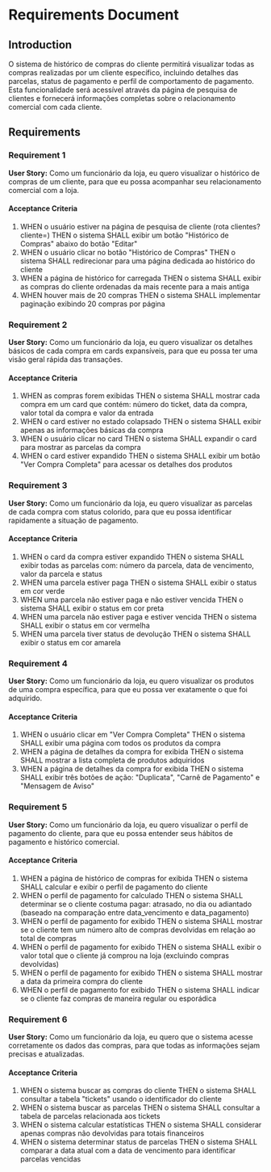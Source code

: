 # Requirements Document

## Introduction

O sistema de histórico de compras do cliente permitirá visualizar todas as compras realizadas por um cliente específico, incluindo detalhes das parcelas, status de pagamento e perfil de comportamento de pagamento. Esta funcionalidade será acessível através da página de pesquisa de clientes e fornecerá informações completas sobre o relacionamento comercial com cada cliente.

## Requirements

### Requirement 1

**User Story:** Como um funcionário da loja, eu quero visualizar o histórico de compras de um cliente, para que eu possa acompanhar seu relacionamento comercial com a loja.

#### Acceptance Criteria

1. WHEN o usuário estiver na página de pesquisa de cliente (rota clientes?cliente=) THEN o sistema SHALL exibir um botão "Histórico de Compras" abaixo do botão "Editar"
2. WHEN o usuário clicar no botão "Histórico de Compras" THEN o sistema SHALL redirecionar para uma página dedicada ao histórico do cliente
3. WHEN a página de histórico for carregada THEN o sistema SHALL exibir as compras do cliente ordenadas da mais recente para a mais antiga
4. WHEN houver mais de 20 compras THEN o sistema SHALL implementar paginação exibindo 20 compras por página

### Requirement 2

**User Story:** Como um funcionário da loja, eu quero visualizar os detalhes básicos de cada compra em cards expansíveis, para que eu possa ter uma visão geral rápida das transações.

#### Acceptance Criteria

1. WHEN as compras forem exibidas THEN o sistema SHALL mostrar cada compra em um card que contém: número do ticket, data da compra, valor total da compra e valor da entrada
2. WHEN o card estiver no estado colapsado THEN o sistema SHALL exibir apenas as informações básicas da compra
3. WHEN o usuário clicar no card THEN o sistema SHALL expandir o card para mostrar as parcelas da compra
4. WHEN o card estiver expandido THEN o sistema SHALL exibir um botão "Ver Compra Completa" para acessar os detalhes dos produtos

### Requirement 3

**User Story:** Como um funcionário da loja, eu quero visualizar as parcelas de cada compra com status colorido, para que eu possa identificar rapidamente a situação de pagamento.

#### Acceptance Criteria

1. WHEN o card da compra estiver expandido THEN o sistema SHALL exibir todas as parcelas com: número da parcela, data de vencimento, valor da parcela e status
2. WHEN uma parcela estiver paga THEN o sistema SHALL exibir o status em cor verde
3. WHEN uma parcela não estiver paga e não estiver vencida THEN o sistema SHALL exibir o status em cor preta
4. WHEN uma parcela não estiver paga e estiver vencida THEN o sistema SHALL exibir o status em cor vermelha
5. WHEN uma parcela tiver status de devolução THEN o sistema SHALL exibir o status em cor amarela

### Requirement 4

**User Story:** Como um funcionário da loja, eu quero visualizar os produtos de uma compra específica, para que eu possa ver exatamente o que foi adquirido.

#### Acceptance Criteria

1. WHEN o usuário clicar em "Ver Compra Completa" THEN o sistema SHALL exibir uma página com todos os produtos da compra
2. WHEN a página de detalhes da compra for exibida THEN o sistema SHALL mostrar a lista completa de produtos adquiridos
3. WHEN a página de detalhes da compra for exibida THEN o sistema SHALL exibir três botões de ação: "Duplicata", "Carnê de Pagamento" e "Mensagem de Aviso"

### Requirement 5

**User Story:** Como um funcionário da loja, eu quero visualizar o perfil de pagamento do cliente, para que eu possa entender seus hábitos de pagamento e histórico comercial.

#### Acceptance Criteria

1. WHEN a página de histórico de compras for exibida THEN o sistema SHALL calcular e exibir o perfil de pagamento do cliente
2. WHEN o perfil de pagamento for calculado THEN o sistema SHALL determinar se o cliente costuma pagar: atrasado, no dia ou adiantado (baseado na comparação entre data_vencimento e data_pagamento)
3. WHEN o perfil de pagamento for exibido THEN o sistema SHALL mostrar se o cliente tem um número alto de compras devolvidas em relação ao total de compras
4. WHEN o perfil de pagamento for exibido THEN o sistema SHALL exibir o valor total que o cliente já comprou na loja (excluindo compras devolvidas)
5. WHEN o perfil de pagamento for exibido THEN o sistema SHALL mostrar a data da primeira compra do cliente
6. WHEN o perfil de pagamento for exibido THEN o sistema SHALL indicar se o cliente faz compras de maneira regular ou esporádica

### Requirement 6

**User Story:** Como um funcionário da loja, eu quero que o sistema acesse corretamente os dados das compras, para que todas as informações sejam precisas e atualizadas.

#### Acceptance Criteria

1. WHEN o sistema buscar as compras do cliente THEN o sistema SHALL consultar a tabela "tickets" usando o identificador do cliente
2. WHEN o sistema buscar as parcelas THEN o sistema SHALL consultar a tabela de parcelas relacionada aos tickets
3. WHEN o sistema calcular estatísticas THEN o sistema SHALL considerar apenas compras não devolvidas para totais financeiros
4. WHEN o sistema determinar status de parcelas THEN o sistema SHALL comparar a data atual com a data de vencimento para identificar parcelas vencidas
